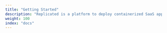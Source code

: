 ```yaml
---
title: "Getting Started"
description: "Replicated is a platform to deploy containerized SaaS applications behind a firewall (ie private cloud, private data center etc)."
weight: 100
index: "docs"
---
```


